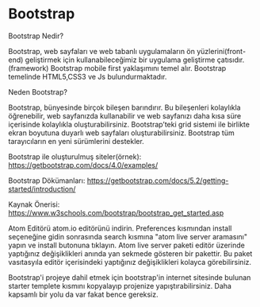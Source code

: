 # Bootstrap

Bootstrap Nedir?

Bootstrap, web sayfaları ve web tabanlı uygulamaların ön yüzlerini(front-end) geliştirmek için kullanabileceğimiz bir uygulama geliştirme çatısıdır.(framework)
Bootstrap mobile first yaklaşımını temel alır.
Bootstrap temelinde HTML5,CSS3 ve Js bulundurmaktadır.

Neden Bootstrap?

Bootstrap, bünyesinde birçok bileşen barındırır. Bu bileşenleri kolaylıkla öğrenebilir, web sayfanızda kullanabilir ve web sayfanızı daha kısa süre içerisinde kolaylıkla oluşturabilirsiniz.
Bootstrap’teki grid sistemi ile birlikte ekran boyutuna duyarlı web sayfaları oluşturabilirsiniz.
Bootstrap tüm tarayıcıların en yeni sürümlerini destekler.

Bootstrap ile oluşturulmuş siteler(örnek): https://getbootstrap.com/docs/4.0/examples/

Bootstrap Dökümanları: https://getbootstrap.com/docs/5.2/getting-started/introduction/

Kaynak Önerisi: https://www.w3schools.com/bootstrap/bootstrap_get_started.asp

Atom Editörü
atom.io editörünü indirin. Preferences kısmından install seçeneğine gidin sonrasında search kısmına "atom live server aramasını" yapın ve install butonuna tıklayın.
Atom live server paketi editör üzerinde yaptığınız değişiklikleri anında yan sekmede gösteren bir pakettir. 
Bu paket vasıtasyıla editör içerisindeki yaptığınız değişiklikleri kolayca görebilirsiniz.

Bootstrap'i projeye dahil etmek için bootstrap'in internet sitesinde bulunan starter templete kısmını kopyalayıp projenize yapıştırabilirsiniz.
Daha kapsamlı bir yolu da var fakat bence gereksiz.

